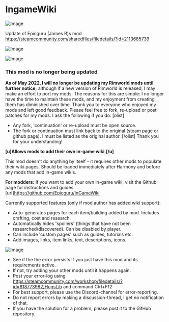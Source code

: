 # IngameWiki

![Image](https://i.imgur.com/buuPQel.png)

Update of Epicguru (James B)s mod
https://steamcommunity.com/sharedfiles/filedetails/?id=2113685739

![Image](https://i.imgur.com/CN9Rs5X.png)

	
![Image](https://i.imgur.com/Z4GOv8H.png)

### This mod is no longer being updated

**As of May 2022, I will no longer be updating my Rimworld mods until further notice,** although if a new version of Rimworld is released, I may make an effort to port my mods. The reasons for this are simple: I no longer have the time to maintain these mods, and my enjoyment from creating them has diminished over time. Thank you to everyone who enjoyed my mods and left good feedback.
Please feel free to fork, re-upload or post patches for my mods. I ask the following if you do:
[olist]
-  Any fork, 'continuation' or re-upload must be open source.
-  The fork or continuation must link back to the original (steam page or github page). I must be listed as the original author.
[/olist]
Thank you for your understanding!

**[u]Allows mods to add their own in-game wiki.[/u]**

This mod doesn't do anything by itself - it requires other mods to populate their wiki pages.
Should be loaded immediately after Harmony and before any mods that add in-game wikis.

**For modders:**
If you want to add your own in-game wiki, visit the Github page for instructions and guides.
[url]https://github.com/Epicguru/InGameWiki

Currently supported features (only if mod author has added wiki support):


- Auto-generates pages for each item/building added by mod. Includes crafting, cost and research.
- Automatically hides 'spoilers' (things that have not been researched/discovered). Can be disabled by player.
- Can include 'custom pages' such as guides, tutorials etc.
- Add images, links, item links, text, descriptions, icons.



![Image](https://i.imgur.com/PwoNOj4.png)



-  See if the the error persists if you just have this mod and its requirements active.
-  If not, try adding your other mods until it happens again.
-  Post your error-log using https://steamcommunity.com/workshop/filedetails/?id=818773962]HugsLib and command Ctrl+F12
-  For best support, please use the Discord-channel for error-reporting.
-  Do not report errors by making a discussion-thread, I get no notification of that.
-  If you have the solution for a problem, please post it to the GitHub repository.


